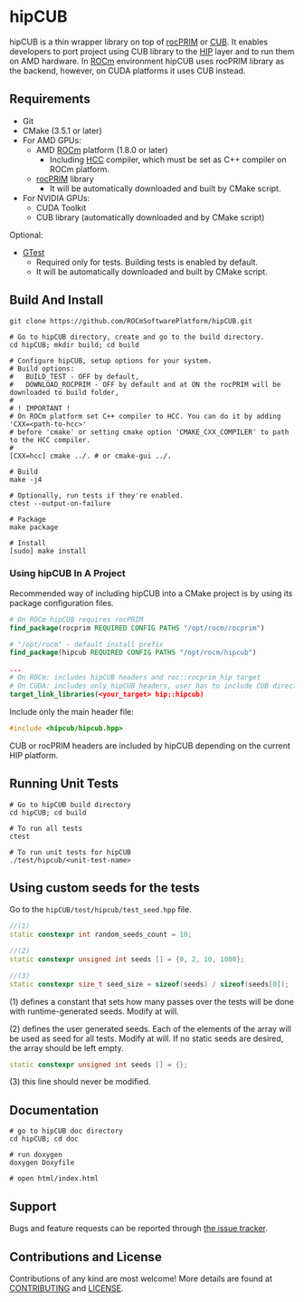 # hipCUB

hipCUB is a thin wrapper library on top of [rocPRIM](https://github.com/ROCmSoftwarePlatform/rocPRIM) or
[CUB](https://github.com/NVlabs/cub). It enables developers to port project using CUB library to the
[HIP](https://github.com/ROCm-Developer-Tools/HIP) layer and to run them on AMD hardware. In [ROCm](https://rocm.github.io/)
environment hipCUB uses rocPRIM library as the backend, however, on CUDA platforms it uses CUB instead.

## Requirements

* Git
* CMake (3.5.1 or later)
* For AMD GPUs:
  * AMD [ROCm](https://rocm.github.io/install.html) platform (1.8.0 or later)
    * Including [HCC](https://github.com/RadeonOpenCompute/hcc) compiler, which must be
      set as C++ compiler on ROCm platform.
  * [rocPRIM](https://github.com/ROCmSoftwarePlatform/rocPRIM) library
    * It will be automatically downloaded and built by CMake script.
* For NVIDIA GPUs:
  * CUDA Toolkit
  * CUB library (automatically downloaded and by CMake script)

Optional:

* [GTest](https://github.com/google/googletest)
  * Required only for tests. Building tests is enabled by default.
  * It will be automatically downloaded and built by CMake script.

## Build And Install

```shell
git clone https://github.com/ROCmSoftwarePlatform/hipCUB.git

# Go to hipCUB directory, create and go to the build directory.
cd hipCUB; mkdir build; cd build

# Configure hipCUB, setup options for your system.
# Build options:
#   BUILD_TEST - OFF by default,
#   DOWNLOAD_ROCPRIM - OFF by default and at ON the rocPRIM will be downloaded to build folder,
#
# ! IMPORTANT !
# On ROCm platform set C++ compiler to HCC. You can do it by adding 'CXX=<path-to-hcc>'
# before 'cmake' or setting cmake option 'CMAKE_CXX_COMPILER' to path to the HCC compiler.
#
[CXX=hcc] cmake ../. # or cmake-gui ../.

# Build
make -j4

# Optionally, run tests if they're enabled.
ctest --output-on-failure

# Package
make package

# Install
[sudo] make install
```

### Using hipCUB In A Project

Recommended way of including hipCUB into a CMake project is by using its package
configuration files.

```cmake
# On ROCm hipCUB requires rocPRIM
find_package(rocprim REQUIRED CONFIG PATHS "/opt/rocm/rocprim")

# "/opt/rocm" - default install prefix
find_package(hipcub REQUIRED CONFIG PATHS "/opt/rocm/hipcub")

...
# On ROCm: includes hipCUB headers and roc::rocprim_hip target
# On CUDA: includes only hipCUB headers, user has to include CUB directory
target_link_libraries(<your_target> hip::hipcub)
```

Include only the main header file:

```cpp
#include <hipcub/hipcub.hpp>
```

CUB or rocPRIM headers are included by hipCUB depending on the current HIP platform.

## Running Unit Tests

```shell
# Go to hipCUB build directory
cd hipCUB; cd build

# To run all tests
ctest

# To run unit tests for hipCUB
./test/hipcub/<unit-test-name>
```

## Using custom seeds for the tests

Go to the `hipCUB/test/hipcub/test_seed.hpp` file.
```cpp
//(1)
static constexpr int random_seeds_count = 10;

//(2)
static constexpr unsigned int seeds [] = {0, 2, 10, 1000};

//(3)
static constexpr size_t seed_size = sizeof(seeds) / sizeof(seeds[0]);
```

(1) defines a constant that sets how many passes over the tests will be done with runtime-generated seeds. Modify at will.

(2) defines the user generated seeds. Each of the elements of the array will be used as seed for all tests. Modify at will. If no static seeds are desired, the array should be left empty.

```cpp
static constexpr unsigned int seeds [] = {};
```

(3) this line should never be modified.

## Documentation

```shell
# go to hipCUB doc directory
cd hipCUB; cd doc

# run doxygen
doxygen Doxyfile

# open html/index.html

```

## Support

Bugs and feature requests can be reported through [the issue tracker](https://github.com/ROCmSoftwarePlatform/hipCUB/issues).

## Contributions and License

Contributions of any kind are most welcome! More details are found at [CONTRIBUTING](./CONTRIBUTING.md)
and [LICENSE](./LICENSE.txt).
